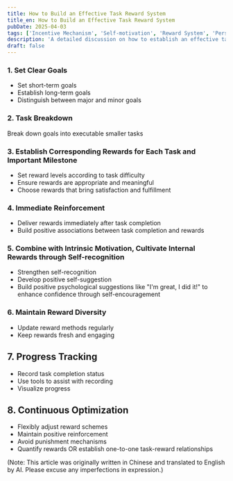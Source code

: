 ```yaml
---
title: How to Build an Effective Task Reward System
title_en: How to Build an Effective Task Reward System
pubDate: 2025-04-03
tags: ['Incentive Mechanism', 'Self-motivation', 'Reward System', 'Personal Development']
description: 'A detailed discussion on how to establish an effective task reward system.'
draft: false
---
```



### 1. Set Clear Goals
- Set short-term goals
- Establish long-term goals
- Distinguish between major and minor goals

### 2. Task Breakdown
Break down goals into executable smaller tasks

### 3. Establish Corresponding Rewards for Each Task and Important Milestone
- Set reward levels according to task difficulty
- Ensure rewards are appropriate and meaningful
- Choose rewards that bring satisfaction and fulfillment

### 4. Immediate Reinforcement
- Deliver rewards immediately after task completion
- Build positive associations between task completion and rewards

### 5. Combine with Intrinsic Motivation, Cultivate Internal Rewards through Self-recognition
- Strengthen self-recognition
- Develop positive self-suggestion
- Build positive psychological suggestions like "I'm great, I did it!" to enhance confidence through self-encouragement

### 6. Maintain Reward Diversity
- Update reward methods regularly
- Keep rewards fresh and engaging

## 7. Progress Tracking
- Record task completion status
- Use tools to assist with recording
- Visualize progress

## 8. Continuous Optimization
- Flexibly adjust reward schemes
- Maintain positive reinforcement
- Avoid punishment mechanisms
- Quantify rewards OR establish one-to-one task-reward relationships

(Note: This article was originally written in Chinese and translated to English by AI. Please excuse any imperfections in expression.)